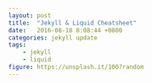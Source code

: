 ```yaml
---
layout: post
title:  "Jekyll & Liquid Cheatsheet"
date:   2016-08-18 8:08:44 +0800
categories: jekyll update
tags:
    - jekyll
    - liquid
figure: https://unsplash.it/100?random
---
```


<!--more-->
<script src="https://gist.github.com/smutnyleszek/9803727.js"></script>